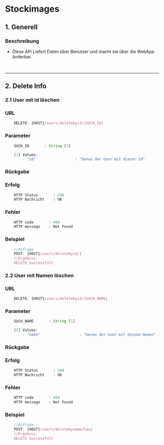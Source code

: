 # Stockimages

## 1. Generell

### Beschreibung

- Diese APi Liefert Daten über Benutzer und macht sie über die WebApp änderbar. 

&nbsp;

----
## 2. Delete Info
### 2.1 User mit Id löschen
### URL
```javaScript
    DELETE: {HOST}/users/deletebyid/{SUCH_ID}
```
### Parameter
```javaScript
    SUCH_ID       : String [1]
```
```javaScript
    [1] Values:
        - "id"                  : "Genau der User mit dieser id"  
```
### Rückgabe
### Erfolg

```javascript
    HTTP Status       : 200
    HTTP Nachricht    : OK
```
### Fehler
```javascript
    HTTP code       : 404
    HTTP message    : Not Found
```
### Beispiel
```javascript
    //Anfrage
    POST: {HOST}/users/deletebyid/1
    //Ergebnis
    DELETE Successfull
```
### 2.2 User mit Namen löschen
### URL
```javaScript
    DELETE: {HOST}/users/deletebyid/{SUCH_NAME}
```
### Parameter
```javaScript
    SUCH_NAME       : String [1]
```
```javaScript
    [1] Values:
        - "name"                  : "Genau der User mit diesem Namen"  
```
### Rückgabe
### Erfolg

```javascript
    HTTP Status       : 200
    HTTP Nachricht    : OK
```
### Fehler
```javascript
    HTTP code       : 404
    HTTP message    : Not Found
```
### Beispiel
```javascript
    //Anfrage
    POST: {HOST}/users/deletebyname/hans
    //Ergebnis
    DELETE Successfull
```
